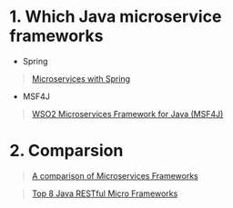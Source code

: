 # 1. Which Java microservice frameworks
- Spring

>   [Microservices with Spring](https://spring.io/blog/2015/07/14/microservices-with-spring)


- MSF4J

> [WSO2 Microservices Framework for Java (MSF4J) ](https://github.com/wso2/msf4j)


# 2. Comparsion

> [A comparison of Microservices Frameworks](https://cdelmas.github.io/2015/11/01/A-comparison-of-Microservices-Frameworks.html)

> [Top 8 Java RESTful Micro Frameworks](http://www.gajotres.net/best-available-java-restful-micro-frameworks/)